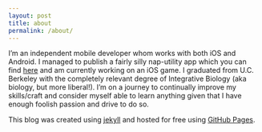 ```yaml
---
layout: post
title: about
permalink: /about/
---
```

I’m an independent mobile developer whom works with both iOS and Android. I managed to publish a fairly silly nap-utility app which you can find [here](https://play.google.com/store/apps/details?id=com.cedideas.catnap) and am currently working on an iOS game. I graduated from U.C. Berkeley with the completely relevant degree of Integrative Biology (aka biology, but more liberal!). I’m on a journey to continually improve my skills/craft and consider myself able to learn anything given that I have enough foolish passion and drive to do so.

This blog was created using [jekyll](http://jekyllrb.com) and hosted for free using [GitHub Pages](https://pages.github.com).
